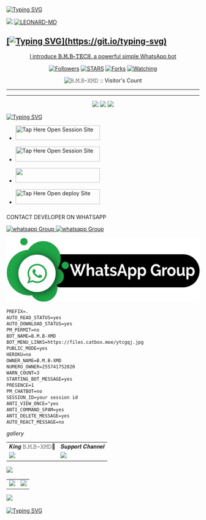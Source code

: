 
 [![Typing SVG](https://readme-typing-svg.herokuapp.com?font=Rockstar-ExtraBold&color=F01&lines=𓅓+WELCOME+TO+DEPLOY+MY+BOT+𓅓)](https://git.io/typing-svg)
 
   

 <a href="https://github.com/DenverCoder1/readme-typing-svg"><img src="https://readme-typing-svg.herokuapp.com?font=Rockstar-ExtraBold&color=F33A6A&lines=𝐖𝐞𝐥𝐜𝐨𝐦𝐞+𝐓𝐨+𝙱.𝙼.𝙱+tech+𝐁𝐎𝐓.;𝙿𝙾𝚆𝙴𝚁𝙳+𝙱𝚈:+𝐌𝐑+𝙱.𝙼.𝙱-𝚇𝙼𝙳+𝐓𝐄𝐂𝐇;𝐜𝐫𝐞𝐚𝐭𝐞𝐝+𝐛𝐲:+𝙱.𝙼.𝙱-𝚇𝙼𝙳+𝐌𝐃;𝐌𝐑:+𝐓𝐄𝐂𝐇𝐍𝐎𝐋𝐎𝐆𝐘+🥷;𝐧𝐞𝐰+𝐯𝐢𝐫𝐬𝐢𝐨𝐧+💥;2025+-+2026.&heart;++;Self-taught+Back-Created+By,;𝙱.𝙼.𝙱-𝚇𝙼𝙳+Am+The,;Best+Is+Bot+For+You+To,;Deploy..<3"></a>
 <a href="https://files.catbox.moe/ytcgqj.jpg">
 <img alt="LEONARD-MD" height="300" src="https://files.catbox.moe/ytcgqj.jpg">
 
## [![Typing SVG](https://readme-typing-svg.herokuapp.com?font=Rockstar-ExtraBold&color=F33A6A&lines=𝐖𝐞𝐥𝐜𝐨𝐦𝐞+𝐓𝐨+𝙱.𝙼.𝙱+𝚃𝙴𝙲𝙷+𝐁𝐎𝐓.;𝙿𝙾𝚆𝙴𝚁𝙳+𝙱𝚈:+𝐌𝐑+𝙱.𝙼.𝙱+𝚃𝙴𝙲𝙷;𝐜𝐫𝐞𝐚𝐭𝐞𝐝+𝐛𝐲:+𝙱.𝙼.𝙱+𝚃𝙴𝙲𝙷;𝐌𝐑:+𝐓𝐄𝐂𝐇𝐍𝐎𝐋𝐎𝐆𝐘+🥷;𝐧𝐞𝐰+𝐯𝐞𝐫𝐬𝐢𝐨𝐧+💥;2025+-+2026.)](https://git.io/typing-svg)



  </h1> 
<p align="center">l introduce <b>𝙱.𝙼.𝙱-𝚃𝙴𝙲𝙷</b>, a powerful simple WhatsApp bot </p>

</p>
  <p align="center">
<a href="https://github.com/bmb200?tab=followers"><img title="Followers" src="https://img.shields.io/github/followers/bmb200?label=Followers&style=social"></a>
<a href="https://github.com/bmb200/𝙱.𝙼.𝙱-𝚇𝙼𝙳/stargazers/"><img title="STARS" src="https://img.shields.io/github/stars/bmb200/𝙱.𝙼.𝙱-𝚃𝙴𝙲𝙷?&style=social"></a>
<a href="https://github.com/bmb200/𝙱.𝙼.𝙱-𝚇𝙼𝙳/network/members"><img title="Forks" src="https://github.com/bmb200/B.M.B-XMD/fork/bmb200/𝙱.𝙼.𝙱-𝚇𝙼𝙳?style=social"></a>
<a href="https://github.com/bmb200"><img title="Watching" src="https://img.shields.io/github/watchers/zedkazzozoranda091/leonard-md?label=Watching&style=social"></a>

</p>
<p align="center"><img src="https://profile-counter.glitch.me/{bmb200}/count.svg" alt="𝙱.𝙼.𝙱-𝚇𝙼𝙳 :: Visitor's Count"/></p>

---


---

<p align="center">
  <a href="https://github.com/bmb200/B.M.B-XMD"
</p>

<p align="center">
  <a href="https://github.com/bmb200/𝙱.𝙼.𝙱-𝚇𝙼𝙳/blob/main/temp/deploy-on-vps.md"><img src="https://img.shields.io/badge/self hosting-3d1513?style=for-the-badge&logo=serverless&logoColor=FD5750"></a>
  <a href="https://dashboard.heroku.com/new?template=https://github.com/Zedkazzozoranda091/LEONARD-MD/tree/main"><img src="https://img.shields.io/badge/heroku-9d7acc?style=for-the-badge&logo=heroku&logoColor=430098"></a>
  <a href="https://whatsapp.com/channel/0029Vb2eknR59PwL1OK4wR24"><img src="https://img.shields.io/badge/CodeSpace-green?colorA=%23ff000&colorB=%23017e40&style=for-the-badge&logo=git&logoColor=white"></a>
</p>


[![Typing SVG](https://readme-typing-svg.herokuapp.com?font=Rockstar-ExtraBold&color=blue&lines=■+■+■+■+■+ℙ𝕃𝔼𝔸𝕊𝔼+𝔽𝕆ℝ𝕂+𝕋ℍ𝔼+ℝ𝔼ℙ𝕆)](https://git.io/typing-svg)
 
- <a href="https://github.com/bmb200/B.M.B-XMD/fork"><img title="Tap Here Open Session Site" src="https://img.shields.io/badge/FORK THIS REPO-h?color=darkblue&style=for-the-badge&logo=msi" width="220" height="38.45"/> </a></p>
- <a href="https://bmb-session-1.onrender.com"><img title="Tap Here Open Session Site" src="https://img.shields.io/badge/PAIRING CODE-h?color=green&style=for-the-badge&logo=msi" width="220" height="38.45"/></a></p>
- <a align="center"><a href="https://signup.heroku.com">
 <img src="https://img.shields.io/badge/Create%20Account%20Now-darkblue?style=for-the-badge&logo=heroku" width="220" height="38.45"/></a></p>
  </a></p>
- <a href="https://dashboard.heroku.com/new?template=https://github.com/bmb200/B.M.B-XMD.git'"><img title="Tap Here Open deploy Site" src="https://img.shields.io/badge/DEPLOY TO HEROKU-h?color=green&style=for-the-badge&logo=msi" width="220" height="38.45"/></a></p>


   ###

CONTACT DEVELOPER ON WHATSAPP 

<a href="https://wa.me/message/255772341432" target="_blank">
    <img alt="whatsapp Group" src="https://img.shields.io/badge/𝙱.𝙼.𝙱-𝚇𝙼𝙳 contact -25D366?style=for-the-badge&logo=whatsapp&logoColor=white" />


  
 
<a href="https://whatsapp.com/channel/0029Vb2eknR59PwL1OK4wR24" target="_blank">
    <img alt="whatsapp Group" src="https://img.shields.io/badge/ 𝙱.𝙼.𝙱-𝚇𝙼𝙳  CHANNEL -25D366?style=for-the-badge&logo=whatsapp&logoColor=white" />
    
[![JOIN WHATSAPP CHANNEL](https://raw.githubusercontent.com/Neeraj-x0/Neeraj-x0/main/photos/suddidina-join-whatsapp.png)](https://chat.whatsapp.com/Jbp0o4EQtv080SYoyE2Mqi)

```env
PREFIX=.
AUTO_READ_STATUS=yes
AUTO_DOWNLOAD_STATUS=yes
PM_PERMIT=no
BOT_NAME=𝙱.𝙼.𝙱-𝚇𝙼𝙳
BOT_MENU_LINKS=https://files.catbox.moe/ytcgqj.jpg
PUBLIC_MODE=yes
HEROKU=no
OWNER_NAME=𝙱.𝙼.𝙱-𝚇𝙼𝙳
NUMERO_OWNER=255741752020
WARN_COUNT=3
STARTING_BOT_MESSAGE=yes
PRESENCE=1
PM_CHATBOT=no
SESSION_ID=your session id
ANTI_VIEW_ONCE="yes
ANTI_COMMAND_SPAM=yes
ANTI_DELETE_MESSAGE=yes
AUTO_REACT_MESSAGE=no
```



*gallery*

<table>
  <tr>
    <td>𝑲𝒊𝒏𝒈 𝙱.𝙼.𝙱-𝚇𝙼𝙳👑</td></td>
    <td>𝑺𝒖𝒑𝒑𝒐𝒓𝒕 𝑪𝒉𝒂𝒏𝒏𝒆𝒍</td>
  </tr>
  <tr>
    <td><a href="https://wa.me/255772341432?"><img src="https://files.catbox.moe/4fqgva.jpg" width="180"</td>
    <td><a href="https://whatsapp.com/channel/0029Vb2eknR59PwL1OK4wR24"><img src="https://files.catbox.moe/56mfqe.jpg" width="180"</td>
  </tr>
</table>

</p>

<a><img src='https://i.imgur.com/LyHic3i.gif'/></a>



<table>
    <td><a href="https://chat.whatsapp.com/Jbp0o4EQtv080SYoyE2Mqi?"><img src="https://files.catbox.moe/0b3rxj.jpg" width="180"</td>
    <td><a href="[https://whatsapp.com/channel/0029Vb2eknR59PwL1OK4wR24](https://whatsapp.com/channel/0029VaoadqE84OmC8xlVsQ1M)"><img src="https://files.catbox.moe/ffk61d.jpg" width="180"</td>
  </tr>
</table>

</p>

<a><img src='https://i.imgur.com/LyHic3i.gif'/></a>


     
 [![Typing SVG](https://readme-typing-svg.herokuapp.com?font=Rockstar-ExtraBold&color=F01&lines=𓅓+GOOG+BY+𝑀𝑌+𝙱.𝙼.𝙱-𝚇𝙼𝙳+𓅓)](https://git.io/typing-svg)
